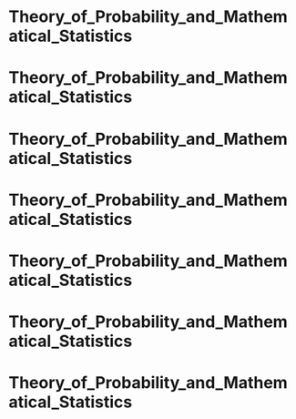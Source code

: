 # Theory_of_Probability_and_Mathematical_Statistics
# Theory_of_Probability_and_Mathematical_Statistics
# Theory_of_Probability_and_Mathematical_Statistics
# Theory_of_Probability_and_Mathematical_Statistics
# Theory_of_Probability_and_Mathematical_Statistics
# Theory_of_Probability_and_Mathematical_Statistics
# Theory_of_Probability_and_Mathematical_Statistics
